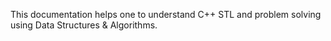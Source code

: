 This documentation helps one to understand C++ STL and problem solving using Data Structures & Algorithms.
